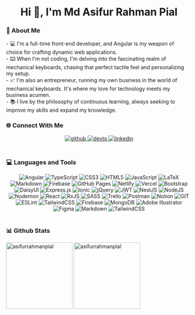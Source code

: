<h1 align="center">Hi 👋, I'm Md Asifur Rahman Pial</h1>
<h3 align="left">💫 About Me</h3>
- 💻 I'm a full-time front-end developer, and Angular is my weapon of choice for crafting dynamic web applications.<br>- ⌨️ When I'm not coding, I'm delving into the fascinating realm of mechanical keyboards, chasing that perfect tactile feel and personalizing my setup.<br>- 📈 I'm also an entrepreneur, running my own business in the world of mechanical keyboards. It's where my love for technology meets my business acumen.<br>- 📚 I live by the philosophy of continuous learning, always seeking to improve my skills and expand my knowledge.
<br/>  
<h3 align="left">🌐 Connect With Me</h3>
<div align="center">
<a href="https://github.com/asifurrahmanpial" target="_blank">
<img src=https://img.shields.io/badge/github-%2324292e.svg?&style=for-the-badge&logo=github&logoColor=white alt=github style="margin-bottom: 5px;" />
</a>
<a href="https://dev.to/asifurrahmanpial" target="_blank">
<img src=https://img.shields.io/badge/dev.to-%2308090A.svg?&style=for-the-badge&logo=dev.to&logoColor=white alt=devto style="margin-bottom: 5px;" />
</a>
<a href="https://linkedin.com/in/asifurrahmanpial" target="_blank">
<img src=https://img.shields.io/badge/linkedin-%231E77B5.svg?&style=for-the-badge&logo=linkedin&logoColor=white alt=linkedin style="margin-bottom: 5px;" />
</a>  
</div>  
<br/>  
<h3 align="left">💻 Languages and Tools</h3>
<div align="center"> 
    <img src="https://img.shields.io/badge/angular-%23DD0031.svg?style=flat&logo=angular&logoColor=white" alt="Angular">
    <img src="https://img.shields.io/badge/typescript-%23007ACC.svg?style=flat&logo=typescript&logoColor=white" alt="TypeScript">
    <img src="https://img.shields.io/badge/css3-%231572B6.svg?style=flat&logo=css3&logoColor=white" alt="CSS3">
    <img src="https://img.shields.io/badge/html5-%23E34F26.svg?style=flat&logo=html5&logoColor=white" alt="HTML5">
    <img src="https://img.shields.io/badge/javascript-%23323330.svg?style=flat&logo=javascript&logoColor=%23F7DF1E" alt="JavaScript">
    <img src="https://img.shields.io/badge/latex-%23008080.svg?style=flat&logo=latex&logoColor=white" alt="LaTeX">
    <img src="https://img.shields.io/badge/markdown-%23000000.svg?style=flat&logo=markdown&logoColor=white" alt="Markdown">
    <img src="https://img.shields.io/badge/firebase-%23039BE5.svg?style=flat&logo=firebase" alt="Firebase">
    <img src="https://img.shields.io/badge/github%20pages-121013?style=flat&logo=github&logoColor=white" alt="GitHub Pages">
    <img src="https://img.shields.io/badge/netlify-%23000000.svg?style=flat&logo=netlify&logoColor=#00C7B7" alt="Netlify">
    <img src="https://img.shields.io/badge/vercel-%23000000.svg?style=flat&logo=vercel&logoColor=white" alt="Vercel">
    <img src="https://img.shields.io/badge/bootstrap-%238511FA.svg?style=flat&logo=bootstrap&logoColor=white" alt="Bootstrap">
    <img src="https://img.shields.io/badge/daisyui-5A0EF8?style=flat&logo=daisyui&logoColor=white" alt="DaisyUI">
    <img src="https://img.shields.io/badge/express.js-%23404d59.svg?style=flat&logo=express&logoColor=%2361DAFB" alt="Express.js">
    <img src="https://img.shields.io/badge/Ionic-%233880FF.svg?style=flat&logo=Ionic&logoColor=white" alt="Ionic">
    <img src="https://img.shields.io/badge/jquery-%230769AD.svg?style=flat&logo=jquery&logoColor=white" alt="jQuery">
    <img src="https://img.shields.io/badge/JWT-black?style=flat&logo=JSON%20web%20tokens" alt="JWT">
    <img src="https://img.shields.io/badge/nestjs-%23E0234E.svg?style=flat&logo=nestjs&logoColor=white" alt="NestJS">
    <img src="https://img.shields.io/badge/node.js-6DA55F?style=flat&logo=node.js&logoColor=white" alt="NodeJS">
    <img src="https://img.shields.io/badge/NODEMON-%23323330.svg?style=flat&logo=nodemon&logoColor=%BBDEAD" alt="Nodemon">
    <img src="https://img.shields.io/badge/react-%2320232a.svg?style=flat&logo=react&logoColor=%2361DAFB" alt="React">
    <img src="https://img.shields.io/badge/rxjs-%23B7178C.svg?style=flat&logo=reactivex&logoColor=white" alt="RxJS">
    <img src="https://img.shields.io/badge/SASS-hotpink.svg?style=flat&logo=SASS&logoColor=white" alt="SASS">
    <img src="https://img.shields.io/badge/Trello-%23026AA7.svg?style=flat&logo=Trello&logoColor=white" alt="Trello">
    <img src="https://img.shields.io/badge/Postman-FF6C37?style=flat&logo=postman&logoColor=white" alt="Postman">
    <img src="https://img.shields.io/badge/Notion-%23000000.svg?style=flat&logo=notion&logoColor=white" alt="Notion">
    <img src="https://img.shields.io/badge/Git-fc6d26?style=flat&logo=git&logoColor=white" alt="GIT">
    <img src="https://img.shields.io/badge/ESLint-4B3263?style=flat&logo=eslint&logoColor=white" alt="ESLint">
    <img src="https://img.shields.io/badge/tailwindcss-%2338B2AC.svg?style=flat&logo=tailwind-css&logoColor=white" alt="TailwindCSS">
    <img src="https://img.shields.io/badge/Firebase-039BE5?style=flat&logo=Firebase&logoColor=white" alt="Firebase">
    <img src="https://img.shields.io/badge/MongoDB-%234ea94b.svg?style=flat&logo=mongodb&logoColor=white" alt="MongoDB">
    <img src="https://img.shields.io/badge/adobe%20illustrator-%23FF9A00.svg?style=flat&logo=adobe%20illustrator&logoColor=white" alt="Adobe Illustrator">
    <img src="https://img.shields.io/badge/figma-%23F24E1E.svg?style=flat&logo=figma&logoColor=white" alt="Figma">
    <img src="https://img.shields.io/badge/markdown-%23000000.svg?style=flat&logo=markdown&logoColor=white" alt="Markdown">
    <img src="https://img.shields.io/badge/tailwindcss-%2338B2AC.svg?style=flat&logo=tailwind-css&logoColor=white" alt="TailwindCSS">
</div>  
<br/>  
<h3 align="left">📊 Github Stats</h3>
    <img height="180em" src="https://github-readme-stats.vercel.app/api/top-langs/?username=asifurrahmanpial&theme=dark&hide_border=false&include_all_commits=false&count_private=false&layout=compact" alt="asifurrahmanpial" />
    <img height="180em" src="https://streak-stats.demolab.com?user=asifurrahmanpial&theme=transparent" alt="asifurrahmanpial" />

